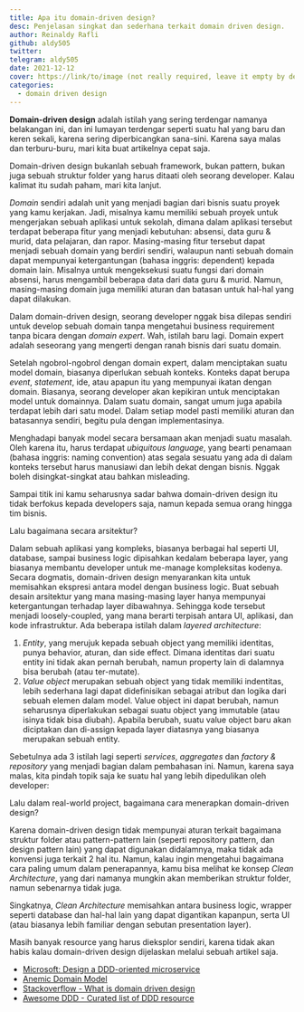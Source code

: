 ```yaml
---
title: Apa itu domain-driven design?
desc: Penjelasan singkat dan sederhana terkait domain driven design.
author: Reinaldy Rafli
github: aldy505
twitter:
telegram: aldy505
date: 2021-12-12
cover: https://link/to/image (not really required, leave it empty by deleting this line)
categories:
  - domain driven design
---
```


**Domain-driven design** adalah istilah yang sering terdengar namanya belakangan ini, dan ini lumayan terdengar seperti
suatu hal yang baru dan keren sekali, karena sering diperbicangkan sana-sini. Karena saya malas dan terburu-buru,
mari kita buat artikelnya cepat saja.

Domain-driven design bukanlah sebuah framework, bukan pattern, bukan juga sebuah struktur folder yang harus ditaati
oleh seorang developer. Kalau kalimat itu sudah paham, mari kita lanjut.

_Domain_ sendiri adalah unit yang menjadi bagian dari bisnis suatu proyek yang kamu kerjakan. Jadi, misalnya kamu memiliki
sebuah proyek untuk mengerjakan sebuah aplikasi untuk sekolah, dimana dalam aplikasi tersebut terdapat beberapa fitur yang
menjadi kebutuhan: absensi, data guru & murid, data pelajaran, dan rapor. Masing-masing fitur tersebut dapat menjadi
sebuah domain yang berdiri sendiri, walaupun nanti sebuah domain dapat mempunyai ketergantungan (bahasa inggris: dependent)
kepada domain lain. Misalnya untuk mengeksekusi suatu fungsi dari domain absensi, harus mengambil beberapa data dari data
guru & murid. Namun, masing-masing domain juga memiliki aturan dan batasan untuk hal-hal yang dapat dilakukan.

Dalam domain-driven design, seorang developer nggak bisa dilepas sendiri untuk develop sebuah domain tanpa mengetahui
business requirement tanpa bicara dengan _domain expert_. Wah, istilah baru lagi. Domain expert adalah seseorang yang mengerti
dengan ranah bisnis dari suatu domain.

Setelah ngobrol-ngobrol dengan domain expert, dalam menciptakan suatu model domain, biasanya diperlukan sebuah konteks.
Konteks dapat berupa _event_, _statement_, ide, atau apapun itu yang mempunyai ikatan dengan domain. Biasanya, seorang developer
akan kepikiran untuk menciptakan model untuk domainnya. Dalam suatu domain, sangat umum juga apabila terdapat lebih dari
satu model. Dalam setiap model pasti memiliki aturan dan batasannya sendiri, begitu pula dengan implementasinya.

Menghadapi banyak model secara bersamaan akan menjadi suatu masalah. Oleh karena itu, harus terdapat _ubiquitous language_,
yang bearti penamaan (bahasa inggris: naming convention) atas segala sesuatu yang ada di dalam konteks tersebut harus
manusiawi dan lebih dekat dengan bisnis. Nggak boleh disingkat-singkat atau bahkan misleading.

Sampai titik ini kamu seharusnya sadar bahwa domain-driven design itu tidak berfokus kepada developers saja, namun kepada
semua orang hingga tim bisnis.

Lalu bagaimana secara arsitektur?

Dalam sebuah aplikasi yang kompleks, biasanya berbagai hal seperti UI, database, sampai business logic dipisahkan kedalam
beberapa layer, yang biasanya membantu developer untuk me-manage kompleksitas kodenya. Secara dogmatis, domain-driven design
menyarankan kita untuk memisahkan ekspresi antara model dengan business logic. Buat sebuah desain arsitektur yang mana
masing-masing layer hanya mempunyai ketergantungan terhadap layer dibawahnya. Sehingga kode tersebut menjadi loosely-coupled,
yang mana berarti terpisah antara UI, aplikasi, dan kode infrastruktur. Ada beberapa istilah dalam _layered architecture_:

1. _Entity_, yang merujuk kepada sebuah object yang memiliki identitas, punya behavior, aturan, dan side effect. Dimana
   identitas dari suatu entity ini tidak akan pernah berubah, namun property lain di dalamnya bisa berubah
   (atau ter-mutate).
2. _Value object_ merupakan sebuah object yang tidak memiliki indentitas, lebih sederhana lagi dapat didefinisikan sebagai
   atribut dan logika dari sebuah elemen dalam model. Value object ini dapat berubah, namun seharusnya diperlakukan sebagai
   suatu object yang immutable (atau isinya tidak bisa diubah). Apabila berubah, suatu value object baru akan diciptakan
   dan di-assign kepada layer diatasnya yang biasanya merupakan sebuah entity.

Sebetulnya ada 3 istilah lagi seperti _services_, _aggregates_ dan _factory & repository_ yang menjadi bagian dalam
pembahasan ini. Namun, karena saya malas, kita pindah topik saja ke suatu hal yang lebih dipedulikan oleh developer:

Lalu dalam real-world project, bagaimana cara menerapkan domain-driven design?

Karena domain-driven design tidak mempunyai aturan terkait bagaimana struktur folder atau pattern-pattern lain
(seperti repository pattern, dan design pattern lain) yang dapat digunakan didalamnya, maka tidak ada konvensi juga
terkait 2 hal itu. Namun, kalau ingin mengetahui bagaimana cara paling umum dalam penerapannya, kamu bisa melihat
ke konsep _Clean Architecture_, yang dari namanya mungkin akan memberikan struktur folder, namun sebenarnya tidak juga.

Singkatnya, _Clean Architecture_ memisahkan antara business logic, wrapper seperti database dan hal-hal lain yang dapat
digantikan kapanpun, serta UI (atau biasanya lebih familiar dengan sebutan presentation layer).

Masih banyak resource yang harus dieksplor sendiri, karena tidak akan habis kalau domain-driven design dijelaskan melalui
sebuah artikel saja.

- [Microsoft: Design a DDD-oriented microservice](https://docs.microsoft.com/en-us/dotnet/architecture/microservices/microservice-ddd-cqrs-patterns/ddd-oriented-microservice)
- [Anemic Domain Model](https://martinfowler.com/bliki/AnemicDomainModel.html)
- [Stackoverflow - What is domain driven design](https://stackoverflow.com/questions/1222392/what-is-domain-driven-design-ddd/1222488#1222488)
- [Awesome DDD - Curated list of DDD resource](https://github.com/heynickc/awesome-ddd)
